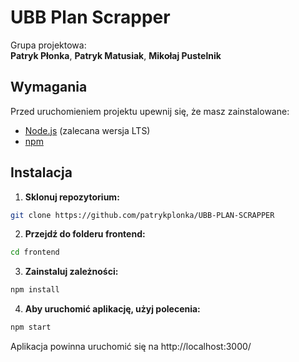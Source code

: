 # UBB Plan Scrapper

Grupa projektowa:  
**Patryk Płonka**, **Patryk Matusiak**, **Mikołaj Pustelnik**

## Wymagania

Przed uruchomieniem projektu upewnij się, że masz zainstalowane:

- [Node.js](https://nodejs.org/) (zalecana wersja LTS)
- [npm](https://www.npmjs.com/)

## Instalacja

1. **Sklonuj repozytorium:**

```bash
git clone https://github.com/patrykplonka/UBB-PLAN-SCRAPPER
```

2. **Przejdź do folderu frontend:**

```bash
cd frontend
```

3. **Zainstaluj zależności:**

```bash
npm install
```

4. **Aby uruchomić aplikację, użyj polecenia:**

```bash
npm start
```

Aplikacja powinna uruchomić się na http://localhost:3000/

